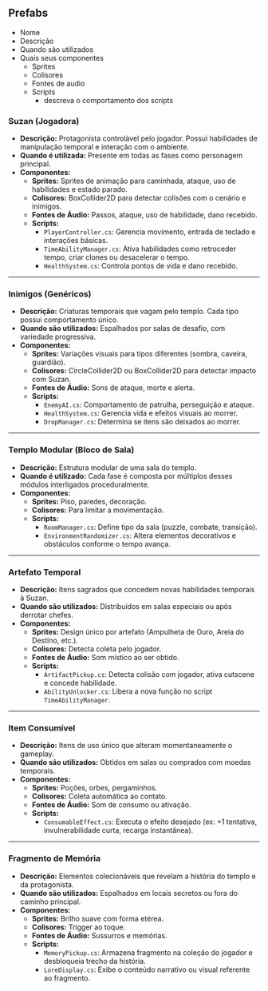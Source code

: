 ## Prefabs
- Nome
- Descrição
- Quando são utilizados
- Quais seus componentes
    - Sprites
    - Colisores
    - Fontes de audio
    - Scripts
        - descreva o comportamento dos scripts

### Suzan (Jogadora)

- **Descrição:** Protagonista controlável pelo jogador. Possui habilidades de manipulação temporal e interação com o ambiente.
- **Quando é utilizada:** Presente em todas as fases como personagem principal.
- **Componentes:**
  - **Sprites:** Sprites de animação para caminhada, ataque, uso de habilidades e estado parado.
  - **Colisores:** BoxCollider2D para detectar colisões com o cenário e inimigos.
  - **Fontes de Áudio:** Passos, ataque, uso de habilidade, dano recebido.
  - **Scripts:**
    - `PlayerController.cs`: Gerencia movimento, entrada de teclado e interações básicas.
    - `TimeAbilityManager.cs`: Ativa habilidades como retroceder tempo, criar clones ou desacelerar o tempo.
    - `HealthSystem.cs`: Controla pontos de vida e dano recebido.

---

### Inimigos (Genéricos)

- **Descrição:** Criaturas temporais que vagam pelo templo. Cada tipo possui comportamento único.
- **Quando são utilizados:** Espalhados por salas de desafio, com variedade progressiva.
- **Componentes:**
  - **Sprites:** Variações visuais para tipos diferentes (sombra, caveira, guardião).
  - **Colisores:** CircleCollider2D ou BoxCollider2D para detectar impacto com Suzan.
  - **Fontes de Áudio:** Sons de ataque, morte e alerta.
  - **Scripts:**
    - `EnemyAI.cs`: Comportamento de patrulha, perseguição e ataque.
    - `HealthSystem.cs`: Gerencia vida e efeitos visuais ao morrer.
    - `DropManager.cs`: Determina se itens são deixados ao morrer.

---

### Templo Modular (Bloco de Sala)

- **Descrição:** Estrutura modular de uma sala do templo.
- **Quando é utilizado:** Cada fase é composta por múltiplos desses módulos interligados proceduralmente.
- **Componentes:**
  - **Sprites:** Piso, paredes, decoração.
  - **Colisores:** Para limitar a movimentação.
  - **Scripts:**
    - `RoomManager.cs`: Define tipo da sala (puzzle, combate, transição).
    - `EnvironmentRandomizer.cs`: Altera elementos decorativos e obstáculos conforme o tempo avança.

---

### Artefato Temporal

- **Descrição:** Itens sagrados que concedem novas habilidades temporais à Suzan.
- **Quando são utilizados:** Distribuídos em salas especiais ou após derrotar chefes.
- **Componentes:**
  - **Sprites:** Design único por artefato (Ampulheta de Ouro, Areia do Destino, etc.).
  - **Colisores:** Detecta coleta pelo jogador.
  - **Fontes de Áudio:** Som místico ao ser obtido.
  - **Scripts:**
    - `ArtifactPickup.cs`: Detecta colisão com jogador, ativa cutscene e concede habilidade.
    - `AbilityUnlocker.cs`: Libera a nova função no script `TimeAbilityManager`.

---

### Item Consumível

- **Descrição:** Itens de uso único que alteram momentaneamente o gameplay.
- **Quando são utilizados:** Obtidos em salas ou comprados com moedas temporais.
- **Componentes:**
  - **Sprites:** Poções, orbes, pergaminhos.
  - **Colisores:** Coleta automática ao contato.
  - **Fontes de Áudio:** Som de consumo ou ativação.
  - **Scripts:**
    - `ConsumableEffect.cs`: Executa o efeito desejado (ex: +1 tentativa, invulnerabilidade curta, recarga instantânea).

---

### Fragmento de Memória

- **Descrição:** Elementos colecionáveis que revelam a história do templo e da protagonista.
- **Quando são utilizados:** Espalhados em locais secretos ou fora do caminho principal.
- **Componentes:**
  - **Sprites:** Brilho suave com forma etérea.
  - **Colisores:** Trigger ao toque.
  - **Fontes de Áudio:** Sussurros e memórias.
  - **Scripts:**
    - `MemoryPickup.cs`: Armazena fragmento na coleção do jogador e desbloqueia trecho da história.
    - `LoreDisplay.cs`: Exibe o conteúdo narrativo ou visual referente ao fragmento.

